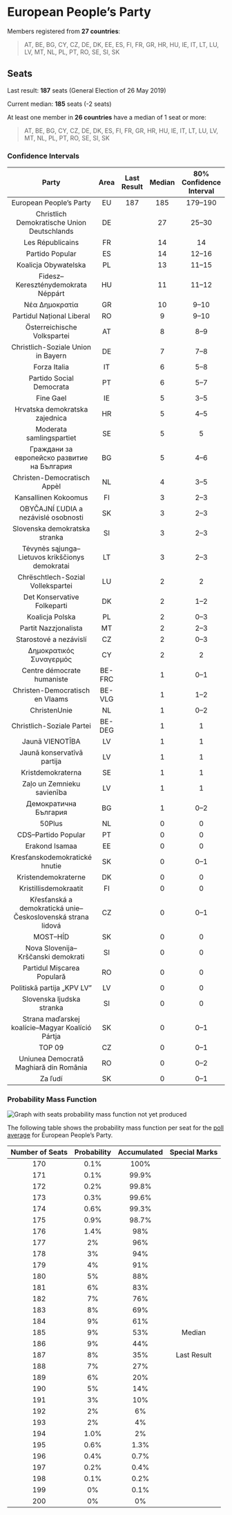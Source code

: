 # European People’s Party

Members registered from **27 countries**:

> AT, BE, BG, CY, CZ, DE, DK, EE, ES, FI, FR, GR, HR, HU, IE, IT, LT, LU, LV, MT, NL, PL, PT, RO, SE, SI, SK

## Seats

Last result: **187** seats (General Election of 26 May 2019)

Current median: **185** seats (-2 seats)

At least one member in **26 countries** have a median of 1 seat or more:

> AT, BE, BG, CY, CZ, DE, DK, ES, FI, FR, GR, HR, HU, IE, IT, LT, LU, LV, MT, NL, PL, PT, RO, SE, SI, SK

### Confidence Intervals

| Party | Area | Last Result | Median | 80% Confidence Interval | 90% Confidence Interval | 95% Confidence Interval | 99% Confidence Interval |
|:-----:|:----:|:-----------:|:------:|:-----------------------:|:-----------------------:|:-----------------------:|:-----------------------:|
| European People’s Party | EU | 187 | 185 | 179–190 | 177–192 | 176–193 | 173–196 |
| Christlich Demokratische Union Deutschlands | DE | | 27 | 25–30 | 25–30 | 25–30 | 23–32 |
| Les Républicains | FR | | 14 | 14 | 13–14 | 12–14 | 11–14 |
| Partido Popular | ES | | 14 | 12–16 | 11–16 | 11–17 | 11–18 |
| Koalicja Obywatelska | PL | | 13 | 11–15 | 10–15 | 10–16 | 9–16 |
| Fidesz–Kereszténydemokrata Néppárt | HU | | 11 | 11–12 | 10–12 | 10–13 | 10–13 |
| Νέα Δημοκρατία | GR | | 10 | 9–10 | 9–10 | 9–10 | 9–10 |
| Partidul Național Liberal | RO | | 9 | 9–10 | 9–10 | 8–11 | 8–11 |
| Österreichische Volkspartei | AT | | 8 | 8–9 | 7–9 | 7–9 | 7–9 |
| Christlich-Soziale Union in Bayern | DE | | 7 | 7–8 | 6–9 | 6–9 | 5–10 |
| Forza Italia | IT | | 6 | 5–8 | 5–8 | 5–9 | 4–10 |
| Partido Social Democrata | PT | | 6 | 5–7 | 5–8 | 5–8 | 5–8 |
| Fine Gael | IE | | 5 | 3–5 | 3–5 | 3–5 | 3–7 |
| Hrvatska demokratska zajednica | HR | | 5 | 4–5 | 4–5 | 4–5 | 4–5 |
| Moderata samlingspartiet | SE | | 5 | 5 | 5–6 | 4–6 | 4–6 |
| Граждани за европейско развитие на България | BG | | 5 | 4–6 | 4–6 | 4–7 | 4–7 |
| Christen-Democratisch Appèl | NL | | 4 | 3–5 | 3–5 | 3–5 | 3–5 |
| Kansallinen Kokoomus | FI | | 3 | 2–3 | 2–3 | 2–3 | 2–3 |
| OBYČAJNÍ ĽUDIA a nezávislé osobnosti | SK | | 3 | 2–3 | 2–3 | 2–4 | 2–4 |
| Slovenska demokratska stranka | SI | | 3 | 2–3 | 2–4 | 2–4 | 2–4 |
| Tėvynės sąjunga–Lietuvos krikščionys demokratai | LT | | 3 | 2–3 | 2–3 | 2–3 | 2–3 |
| Chrëschtlech-Sozial Vollekspartei | LU | | 2 | 2 | 2 | 2 | 2–3 |
| Det Konservative Folkeparti | DK | | 2 | 1–2 | 1–2 | 1–2 | 1–2 |
| Koalicja Polska | PL | | 2 | 0–3 | 0–3 | 0–4 | 0–4 |
| Partit Nazzjonalista | MT | | 2 | 2–3 | 2–3 | 2–3 | 2–3 |
| Starostové a nezávislí | CZ | | 2 | 0–3 | 0–3 | 0–3 | 0–3 |
| Δημοκρατικός Συναγερμός | CY | | 2 | 2 | 2 | 2 | 2 |
| Centre démocrate humaniste | BE-FRC | | 1 | 0–1 | 0–1 | 0–1 | 0–1 |
| Christen-Democratisch en Vlaams | BE-VLG | | 1 | 1–2 | 1–2 | 1–2 | 1–2 |
| ChristenUnie | NL | | 1 | 0–2 | 0–2 | 0–2 | 0–2 |
| Christlich-Soziale Partei | BE-DEG | | 1 | 1 | 1 | 1 | 1 |
| Jaunā VIENOTĪBA | LV | | 1 | 1 | 1 | 1 | 1 |
| Jaunā konservatīvā partija | LV | | 1 | 1 | 1 | 1 | 1 |
| Kristdemokraterna | SE | | 1 | 1 | 1–2 | 1–2 | 0–2 |
| Zaļo un Zemnieku savienība | LV | | 1 | 1 | 1 | 1 | 1 |
| Демократична България | BG | | 1 | 0–2 | 0–2 | 0–2 | 0–2 |
| 50Plus | NL | | 0 | 0 | 0 | 0 | 0 |
| CDS–Partido Popular | PT | | 0 | 0 | 0–1 | 0–1 | 0–1 |
| Erakond Isamaa | EE | | 0 | 0 | 0 | 0 | 0–1 |
| Kresťanskodemokratické hnutie | SK | | 0 | 0–1 | 0–1 | 0–1 | 0–1 |
| Kristendemokraterne | DK | | 0 | 0 | 0 | 0 | 0 |
| Kristillisdemokraatit | FI | | 0 | 0 | 0 | 0 | 0 |
| Křesťanská a demokratická unie–Československá strana lidová | CZ | | 0 | 0–1 | 0–1 | 0–1 | 0–2 |
| MOST–HÍD | SK | | 0 | 0 | 0 | 0 | 0 |
| Nova Slovenija–Krščanski demokrati | SI | | 0 | 0 | 0 | 0–1 | 0–1 |
| Partidul Mișcarea Populară | RO | | 0 | 0 | 0 | 0 | 0 |
| Politiskā partija „KPV LV” | LV | | 0 | 0 | 0 | 0 | 0 |
| Slovenska ljudska stranka | SI | | 0 | 0 | 0 | 0 | 0 |
| Strana maďarskej koalície–Magyar Koalíció Pártja | SK | | 0 | 0–1 | 0–1 | 0–1 | 0–1 |
| TOP 09 | CZ | | 0 | 0–1 | 0–1 | 0–1 | 0–2 |
| Uniunea Democrată Maghiară din România | RO | | 0 | 0–2 | 0–2 | 0–2 | 0–2 |
| Za ľudí | SK | | 0 | 0–1 | 0–1 | 0–1 | 0–1 |

### Probability Mass Function

![Graph with seats probability mass function not yet produced](average-2020-12-31-seats-pmf-europeanpeople’sparty.png "Seats Probability Mass Function")

The following table shows the probability mass function per seat for the [poll average](average-2020-12-31.html) for European People’s Party.

| Number of Seats | Probability | Accumulated | Special Marks |
|:---------------:|:-----------:|:-----------:|:-------------:|
| 170 | 0.1% | 100% |  |
| 171 | 0.1% | 99.9% |  |
| 172 | 0.2% | 99.8% |  |
| 173 | 0.3% | 99.6% |  |
| 174 | 0.6% | 99.3% |  |
| 175 | 0.9% | 98.7% |  |
| 176 | 1.4% | 98% |  |
| 177 | 2% | 96% |  |
| 178 | 3% | 94% |  |
| 179 | 4% | 91% |  |
| 180 | 5% | 88% |  |
| 181 | 6% | 83% |  |
| 182 | 7% | 76% |  |
| 183 | 8% | 69% |  |
| 184 | 9% | 61% |  |
| 185 | 9% | 53% | Median |
| 186 | 9% | 44% |  |
| 187 | 8% | 35% | Last Result |
| 188 | 7% | 27% |  |
| 189 | 6% | 20% |  |
| 190 | 5% | 14% |  |
| 191 | 3% | 10% |  |
| 192 | 2% | 6% |  |
| 193 | 2% | 4% |  |
| 194 | 1.0% | 2% |  |
| 195 | 0.6% | 1.3% |  |
| 196 | 0.4% | 0.7% |  |
| 197 | 0.2% | 0.4% |  |
| 198 | 0.1% | 0.2% |  |
| 199 | 0% | 0.1% |  |
| 200 | 0% | 0% |  |


